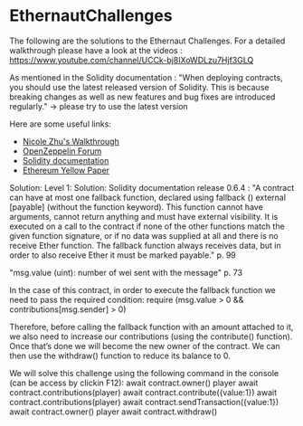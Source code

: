 # EthernautChallenges
The following are the solutions to the Ethernaut Challenges. For a detailed walkthrough please have a look at the videos :
https://www.youtube.com/channel/UCCk-bj8IXoWDLzu7Hjf3GLQ

As mentioned in the Solidity documentation : "When deploying contracts, you should use the latest released version of Solidity. This is because breaking changes as well as new features and bug fixes are introduced regularly."
-> please try to use the latest version

Here are some useful links:
* [Nicole Zhu's Walkthrough](https://hackernoon.com/ethernaut-lvl-0-walkthrough-abis-web3-and-how-to-abuse-them-d92a8842d71b)
* [OpenZeppelin Forum](https://forum.openzeppelin.com/t/ethernaut-community-solutions/561)
* [Solidity documentation](https://solidity.readthedocs.io/en/latest/)
* [Ethereum Yellow Paper](https://ethereum.github.io/yellowpaper/paper.pdf)


Solution:
Level 1:
Solution:
Solidity documentation release 0.6.4 :
"A contract can have at most one fallback function, declared using fallback () external [payable] (without the function
keyword). This function cannot have arguments, cannot return anything and must have external visibility. It is  
executed on a call to the contract if none of the other functions match the given function signature, or if no data 
was supplied at all and there is no receive Ether function. The fallback function always receives data,
but in order to also receive Ether it must be marked payable." p. 99

"msg.value (uint): number of wei sent with the message" p. 73

In the case of this contract, in order to execute the fallback function we need to pass the required condition: 
require (msg.value > 0 && contributions[msg.sender] > 0)
 
Therefore, before calling the fallback function with an amount attached to it, we also need to increase our 
contributions (using the contribute() function). Once that’s done we will become the new owner of the contract. 
We can then use the withdraw() function to reduce its balance to 0.

We will solve this challenge using the following command in the console (can be access by clickin F12):
  await contract.owner()
  player
	await contract.contributions(player)
	await contract.contribute({value:1})
	await contract.contributions(player)
	await contract.sendTransaction({value:1})
	await contract.owner()
	player
	await contract.withdraw()
